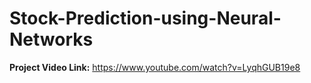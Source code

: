 # Stock-Prediction-using-Neural-Networks

**Project Video Link:** https://www.youtube.com/watch?v=LyqhGUB19e8
